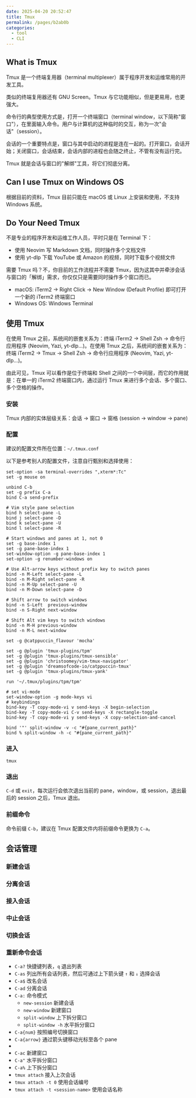 ```yaml
---
date: 2025-04-20 20:52:47
title: Tmux
permalink: /pages/b2ab0b
categories:
  - tool
  - CLI
---
```


## What is Tmux

Tmux 是一个终端复用器（terminal multiplexer）属于程序开发和运维常用的开发工具。

类似的终端复用器还有 GNU Screen。Tmux 与它功能相似，但是更易用，也更强大。

命令行的典型使用方式是，打开一个终端窗口（terminal window，以下简称"窗口"），在里面输入命令。用户与计算机的这种临时的交互，称为一次"会话"（session）。

会话的一个重要特点是，窗口与其中启动的进程是连在一起的。打开窗口，会话开始；关闭窗口，会话结束，会话内部的进程也会随之终止，不管有没有运行完。

Tmux 就是会话与窗口的"解绑"工具，将它们彻底分离。

## Can I use Tmux on Windows OS

根据目前的资料，Tmux 目前只能在 macOS 或 Linux 上安装和使用，不支持 Windows 系统。

## Do Your Need Tmux

不是专业的程序开发和运维工作人员，平时只是在 Terminal 下：

- 使用 Neovim 写 Markdown 文档，同时操作多个文档文件
- 使用 yt-dlp 下载 YouTube 或 Amazon 的视频，同时下载多个视频文件

需要 Tmux 吗？不，你目前的工作流程并不需要 Tmux，因为这其中并牵涉会话与窗口的「解绑」需求，你仅仅只是需要同时操作多个窗口而已。

- macOS: iTerm2 → Right Click → New Window (Default Profile) 即可打开一个新的 iTerm2 终端窗口
- Windows OS: Windows Terminal

## 使用 Tmux

在使用 Tmux 之前，系统间的嵌套关系为：终端 iTerm2 → Shell Zsh → 命令行应用程序 (Neovim, Yazi, yt-dlp...)。在使用 Tmux 之后，系统间的嵌套关系为：终端 iTerm2 → Tmux → Shell Zsh → 命令行应用程序 (Neovim, Yazi, yt-dlp...)。

由此可见，Tmux 可以看作是位于终端和 Shell 之间的一个中间层，而它的作用就是：在单一的 iTerm2 终端窗口内，通过运行 Tmux 来进行多个会话、多个窗口、多个空格的操作。

### 安装

Tmux 内部的实体层级关系：会话 → 窗口 → 窗格 (session → window → pane)

### 配置

建议的配置文件所在位置：`~/.tmux.conf`

以下是参考别人的配置文件，注意自行甄别和选择使用：

```
set-option -sa terminal-overrides ",xterm*:Tc"
set -g mouse on

unbind C-b
set -g prefix C-a
bind C-a send-prefix

# Vim style pane selection
bind h select-pane -L
bind j select-pane -D
bind k select-pane -U
bind l select-pane -R

# Start windows and panes at 1, not 0
set -g base-index 1
set -g pane-base-index 1
set-window-option -g pane-base-index 1
set-option -g renumber-windows on

# Use Alt-arrow keys without prefix key to switch panes
bind -n M-Left select-pane -L
bind -n M-Right select-pane -R
bind -n M-Up select-pane -U
bind -n M-Down select-pane -D

# Shift arrow to switch windows
bind -n S-Left  previous-window
bind -n S-Right next-window

# Shift Alt vim keys to switch windows
bind -n M-H previous-window
bind -n M-L next-window

set -g @catppuccin_flavour 'mocha'

set -g @plugin 'tmux-plugins/tpm'
set -g @plugin 'tmux-plugins/tmux-sensible'
set -g @plugin 'christoomey/vim-tmux-navigator'
set -g @plugin 'dreamsofcode-io/catppuccin-tmux'
set -g @plugin 'tmux-plugins/tmux-yank'

run '~/.tmux/plugins/tpm/tpm'

# set vi-mode
set-window-option -g mode-keys vi
# keybindings
bind-key -T copy-mode-vi v send-keys -X begin-selection
bind-key -T copy-mode-vi C-v send-keys -X rectangle-toggle
bind-key -T copy-mode-vi y send-keys -X copy-selection-and-cancel

bind '"' split-window -v -c "#{pane_current_path}"
bind % split-window -h -c "#{pane_current_path}"
```

### 进入

`tmux`

### 退出

`C-d` 或 `exit`，每次运行会依次退出当前的 pane，window，或 session，退出最后的 session 之后，Tmux 退出。

### 前缀命令

命令前缀 `C-b`，建议在 Tmux 配置文件内将前缀命令更换为 `C-a`。

## 会话管理

### 新建会话

### 分离会话

### 接入会话

### 中止会话

### 切换会话

### 重新命令会话

- `C-a?` 快捷键列表，`q` 退出列表
- `C-as` 列出所有会话列表，然后可通过上下箭头键 `↑` 和 `↓` 选择会话
- `C-a$` 改名会话
- `C-ad` 分离会话
- `C-a:` 命令模式
  - `new-session` 新建会话
  - `new-window` 新建窗口
  - `split-window` 上下拆分窗口
  - `split-window -h` 水平拆分窗口
- `C-a{num}` 按照编号切换窗口
- `C-a{arrow}` 通过箭头键移动光标至各个 pane
-
- `C-ac` 新建窗口
- `C-a"` 水平拆分窗口
- `C-a%` 上下拆分窗口
- `tmux attach` 接入上次会话
- `tmux attach -t 0` 使用会话编号
- `tmux attach -t <session-name>` 使用会话名称
